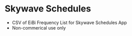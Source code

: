 # Skywave Schedules
- CSV of EiBi Frequency List for Skywave Schedules App
- Non-commerical use only
